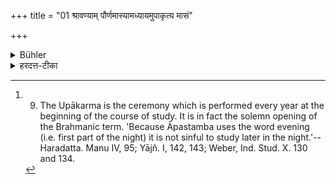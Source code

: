 +++
title = "01 श्रावण्याम् पौर्णमास्यामध्यायमुपाकृत्य मासं"

+++

<details><summary>Bühler</summary>

1. After having performed the Upākarma for studying the Veda on the full moon of the month' Srāvaṇa (July-August), he shall for one month not study in the evening. [^1] 


[^1]:  9. The Upākarma is the ceremony which is performed every year at the beginning of the course of study. It is in fact the solemn opening of the Brahmanic term. 'Because Āpastamba uses the word evening (i.e. first part of the night) it is not sinful to study later in the night.'--Haradatta. Manu IV, 95; Yājñ. I, 142, 143; Weber, Ind. Stud. X. 130 and 134.
</details>

<details><summary>हरदत्त-टीका</summary>

## सूत्रम्
श्रावण्यां पौर्णमास्यामध्यायमुपाकृत्य मासं प्रदोषं नाऽधायीत ॥ १ ॥  
### प्रस्तावः
एवमध्येतुरध्यापयितुश्च धर्मा उक्ताः। अथ देशकालकृता अध्ययनधर्मा उच्यन्ते—  
### टिप्पनी
मेषादिस्थे सवितरि यो यो दर्शः प्रवर्तते। चान्द्रमासास्तत्तदन्ताश्चैत्राद्या द्वादश स्मृताः। तेषु या या पौर्णमासी सासाचच्यादिका स्मृता।
कादाचित्कन योगेन नक्षत्रस्यति निर्णयः ।। तदेवं सिंहस्थे सवितरियाऽमावास्या तदन्ते चान्द्रमले मासे या मध्यवर्तिनी पौर्णमाली सा श्रावणी । श्रवणयोगस्तु भवतु वा मा वा । तस्यां श्रावण्या पौर्णमास्यामध्यायमुपाकृत्य गृह्योक्तेन विधिनोपाकर्म क. स्वा स्वाध्यायमधीयीत । अधीयानश्च मासमेक प्रदोषे प्रथमे रात्रिभागे ना धीयीत ग्रहणाध्ययनं धारणाध्ययन च न कुर्यात् । प्रदोषग्रहणादात्रा वप्यूर्व न दोषः ॥ १॥
</details>
